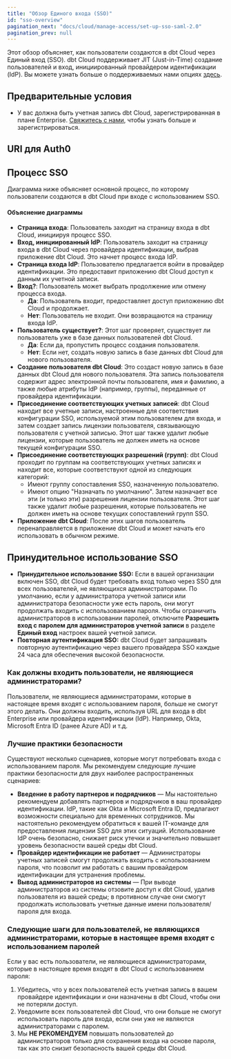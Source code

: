 ```yaml
---
title: "Обзор Единого входа (SSO)"
id: "sso-overview"
pagination_next: "docs/cloud/manage-access/set-up-sso-saml-2.0"
pagination_prev: null
---
```


Этот обзор объясняет, как пользователи создаются в dbt Cloud через Единый вход (SSO).
dbt Cloud поддерживает JIT (Just-in-Time) создание пользователей и вход, инициированный провайдером идентификации (IdP). Вы можете узнать больше о поддерживаемых нами опциях [здесь](https://www.getdbt.com/pricing/).

## Предварительные условия

- У вас должна быть учетная запись dbt Cloud, зарегистрированная в плане Enterprise. [Свяжитесь с нами](mailto:sales@getdbt.com), чтобы узнать больше и зарегистрироваться.

## URI для Auth0

<Snippet path="auth0-uri" />

## Процесс SSO

Диаграмма ниже объясняет основной процесс, по которому пользователи создаются в dbt Cloud при входе с использованием SSO.

<Lightbox src="/img/sso_overview.png" title="Диаграмма SSO" />

#### Объяснение диаграммы

- **Страница входа**: Пользователь заходит на страницу входа в dbt Cloud, инициируя процесс SSO.
- **Вход, инициированный IdP**: Пользователь заходит на страницу входа в dbt Cloud через провайдера идентификации, выбрав приложение dbt Cloud. Это начнет процесс входа IdP.
- **Страница входа IdP**: Пользователю предлагается войти в провайдер идентификации. Это предоставит приложению dbt Cloud доступ к данным их учетной записи.
- **Вход?**: Пользователь может выбрать продолжение или отмену процесса входа.
  - **Да**: Пользователь входит, предоставляет доступ приложению dbt Cloud и продолжает.
  - **Нет**: Пользователь не входит. Они возвращаются на страницу входа IdP.
- **Пользователь существует?**: Этот шаг проверяет, существует ли пользователь уже в базе данных пользователей dbt Cloud.
  - **Да**: Если да, пропустить процесс создания пользователя.
  - **Нет**: Если нет, создать новую запись в базе данных dbt Cloud для нового пользователя.
- **Создание пользователя dbt Cloud**: Это создаст новую запись в базе данных dbt Cloud для нового пользователя. Эта запись пользователя содержит адрес электронной почты пользователя, имя и фамилию, а также любые атрибуты IdP (например, группы), переданные от провайдера идентификации.
- **Присоединение соответствующих учетных записей**: dbt Cloud находит все учетные записи, настроенные для соответствия конфигурации SSO, используемой этим пользователем для входа, и затем создает запись лицензии пользователя, связывающую пользователя с учетной записью. Этот шаг также удалит любые лицензии, которые пользователь не должен иметь на основе текущей конфигурации SSO.
- **Присоединение соответствующих разрешений (групп)**: dbt Cloud проходит по группам на соответствующих учетных записях и находит все, которые соответствуют одной из следующих категорий:
  - Имеют группу сопоставления SSO, назначенную пользователю.
  - Имеют опцию "Назначать по умолчанию".
Затем назначает все эти (и только эти) разрешения лицензии пользователя. Этот шаг также удалит любые разрешения, которые пользователь не должен иметь на основе текущих сопоставлений групп SSO.
- **Приложение dbt Cloud**: После этих шагов пользователь перенаправляется в приложение dbt Cloud и может начать его использовать в обычном режиме.

## Принудительное использование SSO

* **Принудительное использование SSO:** Если в вашей организации включен SSO, dbt Cloud будет требовать вход только через SSO для всех пользователей, не являющихся администраторами. По умолчанию, если у администратора учетной записи или администратора безопасности уже есть пароль, они могут продолжать входить с использованием пароля. Чтобы ограничить администраторов в использовании паролей, отключите **Разрешить вход с паролем для администраторов учетной записи** в разделе **Единый вход** настроек вашей учетной записи.
* **Повторная аутентификация SSO:** dbt Cloud будет запрашивать повторную аутентификацию через вашего провайдера SSO каждые 24 часа для обеспечения высокой безопасности.

### Как должны входить пользователи, не являющиеся администраторами?

Пользователи, не являющиеся администраторами, которые в настоящее время входят с использованием пароля, больше не смогут этого делать. Они должны входить, используя URL для входа в dbt Enterprise или провайдера идентификации (IdP). Например, Okta, Microsoft Entra ID (ранее Azure AD) и т.д.

### Лучшие практики безопасности

Существуют несколько сценариев, которые могут потребовать входа с использованием пароля. Мы рекомендуем следующие лучшие практики безопасности для двух наиболее распространенных сценариев:
* **Введение в работу партнеров и подрядчиков** &mdash; Мы настоятельно рекомендуем добавлять партнеров и подрядчиков в ваш провайдер идентификации. IdP, такие как Okta и Microsoft Entra ID, предлагают возможности специально для временных сотрудников. Мы настоятельно рекомендуем обратиться к вашей IT-команде для предоставления лицензии SSO для этих ситуаций. Использование IdP очень безопасно, снижает риск утечки и значительно повышает уровень безопасности вашей среды dbt Cloud.
* **Провайдер идентификации не работает** &mdash; Администраторы учетных записей смогут продолжать входить с использованием пароля, что позволит им работать с вашим провайдером идентификации для устранения проблемы.
* **Вывод администраторов из системы** &mdash; При выводе администраторов из системы отзовите доступ к dbt Cloud, удалив пользователя из вашей среды; в противном случае они смогут продолжать использовать учетные данные имени пользователя/пароля для входа.

### Следующие шаги для пользователей, не являющихся администраторами, которые в настоящее время входят с использованием паролей

Если у вас есть пользователи, не являющиеся администраторами, которые в настоящее время входят в dbt Cloud с использованием пароля:

1. Убедитесь, что у всех пользователей есть учетная запись в вашем провайдере идентификации и они назначены в dbt Cloud, чтобы они не потеряли доступ.
2. Уведомите всех пользователей dbt Cloud, что они больше не смогут использовать пароль для входа, если они уже не являются администраторами с паролем.
3. Мы **НЕ РЕКОМЕНДУЕМ** повышать пользователей до администраторов только для сохранения входа на основе пароля, так как это снизит безопасность вашей среды dbt Cloud.